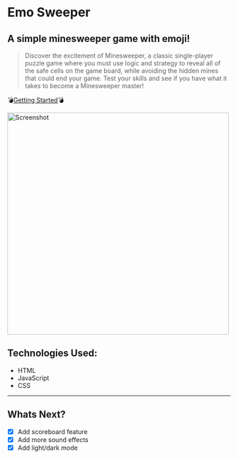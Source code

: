 # Emo Sweeper

## A simple minesweeper game with emoji!

>Discover the excitement of Minesweeper, a classic single-player puzzle game where you must use logic and strategy to reveal all of the safe cells on the game board, while avoiding the hidden mines that could end your game. Test your skills and see if you have what it takes to become a Minesweeper master!

💣[Getting Started](https://emosweeper.netlify.app/)💣

<img src="https://user-images.githubusercontent.com/23459228/209189519-5b204e58-3c2e-465f-80e1-c7e6b1eb622d.png" alt="Screenshot" width="500"/> 


## Technologies Used:
+ HTML
+ JavaScript
+ CSS

---
## Whats Next?
+ [x] Add scoreboard feature
+ [x] Add more sound effects
+ [x] Add light/dark mode 